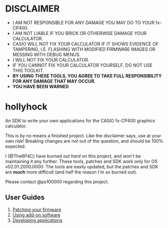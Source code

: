 # DISCLAIMER
- I AM NOT RESPONSIBLE FOR ANY DAMAGE YOU MAY DO TO YOUR fx-CP400.  
- I AM NOT LIABLE IF YOU BRICK OR OTHERWISE DAMAGE YOUR CALCULATOR.  
- CASIO WILL NOT FIX YOUR CALCULATOR IF IT SHOWS EVIDENCE OF TAMPERING, I.E. FLASHING WITH MODIFIED FIRMWARE IMAGES OR MESSING WITH DEBUG MENUS.  
- I WILL NOT FIX YOUR CALCULATOR.  
- IF YOU CANNOT FIX YOUR CALCULATOR YOURSELF, DO NOT USE THIS TOOLKIT.  
- **BY USING THESE TOOLS, YOU AGREE TO TAKE FULL RESPONSIBILITY FOR ANY DAMAGE THAT MAY OCCUR.**  
- **YOU HAVE BEEN WARNED**

# hollyhock
An SDK to write your own applications for the CASIO fx-CP400 graphics calculator.

This is by no means a finished project. Like the disclaimer says, use at your own risk! Breaking changes are not out of the question, and should be 100% expected.

I (@The6P4C) have burned out *hard* on this project, and won't be maintaining it any further. These tools, patches and SDK work only for OS v02.01.2000.0000. The tools are easily updated, but the patches and SDK are **much** more difficult (and half the reason I'm so burned out).

Please contact @ps100000 regarding this project.

## User Guides
1. [Patching your firmware](doc/user/patching.md)
2. [Using add-on software](doc/user/using.md)
3. [Developing applications](doc/user/developing.md)
